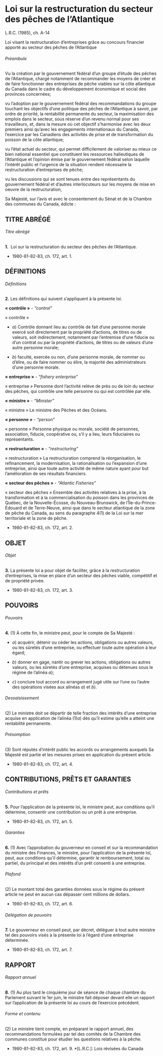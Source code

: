 # Loi sur la restructuration du secteur des pêches de l’Atlantique

L.R.C. (1985), ch. A-14

Loi visant la restructuration d’entreprises grâce au concours financier apporté au secteur des pêches de l’Atlantique

###### Préambule

Vu la création par le gouvernement fédéral d’un groupe d’étude des pêches de l’Atlantique, chargé notamment de recommander les moyens de créer et de faire fonctionner des entreprises de pêche viables sur la côte atlantique du Canada dans le cadre du développement économique et social des provinces concernées;

vu l’adoption par le gouvernement fédéral des recommandations du groupe touchant les objectifs d’une politique des pêches de l’Atlantique à savoir, par ordre de priorité, la rentabilité permanente du secteur, la maximisation des emplois dans le secteur, sous réserve d’un revenu normal pour ses travailleurs, et, dans la mesure où cet objectif s’harmonise avec les deux premiers ainsi qu’avec les engagements internationaux du Canada, l’exercice par les Canadiens des activités de prise et de transformation du poisson de la côte atlantique;

vu l’état actuel du secteur, qui permet difficilement de valoriser au mieux ce bien national essentiel que constituent les ressources halieutiques de l’Atlantique et l’opinion émise par le gouvernement fédéral selon laquelle l’intérêt public et l’urgence de la situation rendent nécessaire la restructuration d’entreprises de pêche;

vu les discussions qui se sont tenues entre des représentants du gouvernement fédéral et d’autres interlocuteurs sur les moyens de mise en oeuvre de la restructuration,

Sa Majesté, sur l’avis et avec le consentement du Sénat et de la Chambre des communes du Canada, édicte :

## TITRE ABRÉGÉ

###### Titre abrégé

**1.**  Loi sur la restructuration du secteur des pêches de l’Atlantique.

  * 1980-81-82-83, ch. 172, art. 1.

## DÉFINITIONS

###### Définitions

**2.** Les définitions qui suivent s’appliquent à la présente loi.

**« contrôle »** - _“control”_

    

« contrôle »

  * _a_) Contrôle donnant lieu au contrôle de fait d’une personne morale exercé soit directement par la propriété d’actions, de titres ou de valeurs, soit indirectement, notamment par l’entremise d’une fiducie ou d’un contrat ou par la propriété d’actions, de titres ou de valeurs d’une autre personne morale;

  * _b_) faculté, exercée ou non, d’une personne morale, de nommer ou d’élire, ou de faire nommer ou élire, la majorité des administrateurs d’une personne morale.

**« entreprise »** - _“fishery enterprise”_

    

« entreprise » Personne dont l’activité relève de près ou de loin du secteur des pêches, qui contrôle une telle personne ou qui est contrôlée par elle.

**« ministre »** - _“Minister”_

    

« ministre » Le ministre des Pêches et des Océans.

**« personne »** - _“person”_

    

« personne » Personne physique ou morale, société de personnes, association, fiducie, coopérative ou, s’il y a lieu, leurs fiduciaires ou représentants.

**« restructuration »** - _“restructuring”_

    

« restructuration » La restructuration comprend la réorganisation, le refinancement, la modernisation, la rationalisation ou l’expansion d’une entreprise, ainsi que toute autre activité de même nature ayant pour but l’amélioration de ses résultats financiers.

**« secteur des pêches »** - _“Atlantic Fisheries”_

    

« secteur des pêches » Ensemble des activités relatives à la prise, à la transformation et à la commercialisation du poisson dans les provinces de Québec, de la Nouvelle-Écosse, du Nouveau-Brunswick, de l’Île-du-Prince-Édouard et de Terre-Neuve, ainsi que dans le secteur atlantique de la zone de pêche du Canada, au sens du paragraphe 4(1) de la Loi sur la mer territoriale et la zone de pêche.

  * 1980-81-82-83, ch. 172, art. 2.

## OBJET

###### Objet

**3.** La présente loi a pour objet de faciliter, grâce à la restructuration d’entreprises, la mise en place d’un secteur des pêches viable, compétitif et de propriété privée.

  * 1980-81-82-83, ch. 172, art. 3.

## POUVOIRS

###### Pouvoirs

**4.** (1) À cette fin, le ministre peut, pour le compte de Sa Majesté :

  * _a_) acquérir, détenir ou céder les actions, obligations ou autres valeurs, ou les sûretés d’une entreprise, ou effectuer toute autre opération à leur égard;

  * _b_) donner en gage, nantir ou grever les actions, obligations ou autres valeurs, ou les sûretés d’une entreprise, acquises ou détenues sous le régime de l’alinéa _a_);

  * _c_) conclure tout accord ou arrangement jugé utile sur l’une ou l’autre des opérations visées aux alinéas _a_) et _b_).

###### Dessaisissement

(2) Le ministre doit se départir de telle fraction des intérêts d’une entreprise acquise en application de l’alinéa (1)_a_) dès qu’il estime qu’elle a atteint une rentabilité permanente.

###### Présomption

(3) Sont réputés d’intérêt public les accords ou arrangements auxquels Sa Majesté est partie et les mesures prises en application du présent article.

  * 1980-81-82-83, ch. 172, art. 4.

## CONTRIBUTIONS, PRÊTS ET GARANTIES

###### Contributions et prêts

**5.** Pour l’application de la présente loi, le ministre peut, aux conditions qu’il détermine, consentir une contribution ou un prêt à une entreprise.

  * 1980-81-82-83, ch. 172, art. 5.

###### Garanties

**6.** (1) Avec l’approbation du gouverneur en conseil et sur la recommandation du ministre des Finances, le ministre, pour l’application de la présente loi, peut, aux conditions qu’il détermine, garantir le remboursement, total ou partiel, du principal et des intérêts d’un prêt consenti à une entreprise.

###### Plafond

(2) Le montant total des garanties données sous le régime du présent article ne peut en aucun cas dépasser cent millions de dollars.

  * 1980-81-82-83, ch. 172, art. 6.

###### Délégation de pouvoirs

**7.** Le gouverneur en conseil peut, par décret, déléguer à tout autre ministre tel des pouvoirs visés à la présente loi à l’égard d’une entreprise déterminée.

  * 1980-81-82-83, ch. 172, art. 7.

## RAPPORT

###### Rapport annuel

**8.** (1) Au plus tard le cinquième jour de séance de chaque chambre du Parlement suivant le 1er juin, le ministre fait déposer devant elle un rapport sur l’application de la présente loi au cours de l’exercice précédent.

###### Forme et contenu

(2) Le ministre tient compte, en préparant le rapport annuel, des recommandations formulées par tel des comités de la Chambre des communes constitué pour étudier les questions relatives à la pêche.

  * 1980-81-82-83, ch. 172, art. 9.
  *[L.R.C.]: Lois révisées du Canada
